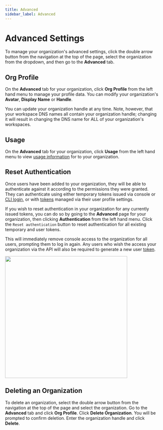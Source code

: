 ```yaml
---
title: Advanced
sidebar_label: Advanced
---
```


# Advanced Settings
To manage your organization's advanced settings, click the double arrow button from the navigation at the top of the page, select the organization from the dropdown, and then go to the **Advanced** tab.


## Org Profile

On the **Advanced** tab for your organization, click **Org Profile** from the left hand menu to manage your profile data. You can modify your organization's **Avatar**, **Display Name** or **Handle**.

You can update your organization handle at any time. Note, however, that your workspace DNS names all contain your organization handle; changing it will result in changing the DNS name for ALL of your organization's workspaces.

## Usage 

On the **Advanced** tab for your organization, click **Usage** from the
left hand menu to view [usage information](/pipes/docs/accounts/org/usage) for to your organization.


## Reset Authentication

Once users have been added to your organization, they will be able to
authenticate against it according to the permissions they were granted. They can authenticate using either temporary tokens issued via console or [CLI login](https://steampipe.io/docs/reference/cli/login#steampipe-login), or with [tokens](/pipes/docs/da-settings#tokens) managed via their user profile settings.

If you wish to reset authentication in your organization for any currently issued tokens, you can do so by going to the **Advanced** page for your organization, then clicking **Authentication** from the left hand menu.  Click the
`Reset authentication` button to reset authentication for all existing
temporary and user tokens.

This will immediately remove console access to the organization for all users, prompting them to log in again. Any users who wish the access your organization via the API will also be required to generate a new user [token](/pipes/docs/da-settings#tokens).

<img src="/images/docs/pipes/cloud-organization-reset-authentication.png" width="400pt"/>
<br />

## Deleting an Organization

To delete an organization, select the double arrow button from the navigation at the top of the page and select the organization. Go to the **Advanced** tab and click **Org Profile**. Click **Delete Organization**. You will be prompted to confirm deletion. Enter the organization handle and click **Delete**.
